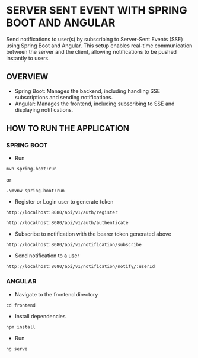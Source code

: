 # SERVER SENT EVENT WITH SPRING BOOT AND ANGULAR
Send notifications to user(s) by subscribing to Server-Sent Events (SSE) using Spring Boot and Angular. This setup enables real-time communication between the server and the client, allowing notifications to be pushed instantly to users.

## OVERVIEW
- Spring Boot: Manages the backend, including handling SSE subscriptions and sending notifications.
- Angular: Manages the frontend, including subscribing to SSE and displaying notifications.

## HOW TO RUN THE APPLICATION
### SPRING BOOT
- Run 
```
mvn spring-boot:run
```  
or 
```
.\mvnw spring-boot:run
```
- Register or Login user to generate token
```
http://localhost:8080/api/v1/auth/register

http://localhost:8080/api/v1/auth/authenticate
```
- Subscribe to notification with the bearer token generated above
```
http://localhost:8080/api/v1/notification/subscribe
```
- Send notification to a user
```
http://localhost:8080/api/v1/notification/notify/:userId
```

### ANGULAR
- Navigate to the frontend directory
```
cd frontend
```
- Install dependencies 
```
npm install
```
- Run 
```
ng serve
```